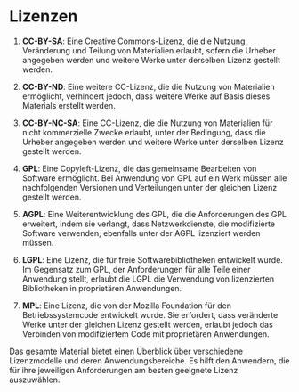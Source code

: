 # Lizenzen
1. **CC-BY-SA**: Eine Creative Commons-Lizenz, die die Nutzung, Veränderung und Teilung von Materialien erlaubt, sofern die Urheber angegeben werden und weitere Werke unter derselben Lizenz gestellt werden.

2. **CC-BY-ND**: Eine weitere CC-Lizenz, die die Nutzung von Materialien ermöglicht, verhindert jedoch, dass weitere Werke auf Basis dieses Materials erstellt werden.

3. **CC-BY-NC-SA**: Eine CC-Lizenz, die die Nutzung von Materialien für nicht kommerzielle Zwecke erlaubt, unter der Bedingung, dass die Urheber angegeben werden und weitere Werke unter derselben Lizenz gestellt werden.

4. **GPL**: Eine Copyleft-Lizenz, die das gemeinsame Bearbeiten von Software ermöglicht. Bei Anwendung von GPL auf ein Werk müssen alle nachfolgenden Versionen und Verteilungen unter der gleichen Lizenz gestellt werden.

5. **AGPL**: Eine Weiterentwicklung des GPL, die die Anforderungen des GPL erweitert, indem sie verlangt, dass Netzwerkdienste, die modifizierte Software verwenden, ebenfalls unter der AGPL lizenziert werden müssen.

6. **LGPL**: Eine Lizenz, die für freie Softwarebibliotheken entwickelt wurde. Im Gegensatz zum GPL, der Anforderungen für alle Teile einer Anwendung stellt, erlaubt die LGPL die Verwendung von lizenzierten Bibliotheken in proprietären Anwendungen.

7. **MPL**: Eine Lizenz, die von der Mozilla Foundation für den Betriebssystemcode entwickelt wurde. Sie erfordert, dass veränderte Werke unter der gleichen Lizenz gestellt werden, erlaubt jedoch das Verbinden von modifiziertem Code mit proprietären Anwendungen.

Das gesamte Material bietet einen Überblick über verschiedene Lizenzmodelle und deren Anwendungsbereiche. Es hilft den Anwendern, die für ihre jeweiligen Anforderungen am besten geeignete Lizenz auszuwählen.
